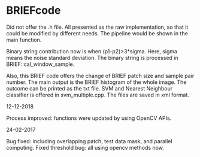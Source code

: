 # BRIEFcode

Did not offer the .h file. All presented as the raw implementation, so that it could be modified by different needs. The pipeline would be shown in the main function.

Binary string contribution now is when (p1-p2)>3*sigma. Here, sigma means the noise standard deviation. 
The binary string is processed in BRIEF::cal_window_sample.

Also, this BRIEF code offers the change of BRIEF patch size and sample pair number. The main output is
the BRIEF histogram of the whole image. The outcome can be printed as the txt file. SVM and Nearest Neighbour classifier is offered in svm_multiple.cpp. The files are saved in xml format. 

12-12-2018

Process improved: functions were updated by using OpenCV APIs.

24-02-2017

Bug fixed: including overlapping patch, test data mask, and parallel computing. Fixed threshold bug: all using opencv methods now.
